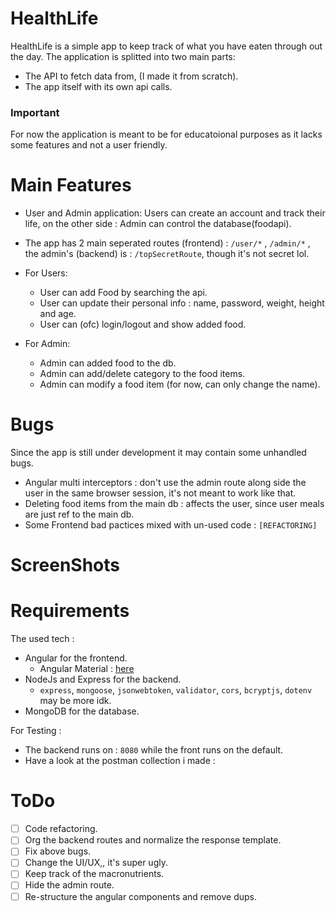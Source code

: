 # HealthLife

HealthLife is a simple app to keep track of what you have eaten through out the day.
The application is splitted into two main parts: 
  - The API to fetch data from, (I made it from scratch).
  - The app itself with its own api calls.

### Important 

For now the application is meant to be for educatoional purposes as it lacks some features and not a user friendly.

# Main Features 

- User and Admin application: Users can create an account and track their life, on the other side : Admin can control the database(foodapi).
- The app has 2 main seperated routes (frontend) : ```/user/*``` , ```/admin/*``` , the admin's (backend) is : ```/topSecretRoute```, though it's not secret lol.
- For Users:
  - User can add Food by searching the api.
  - User can update their personal info : name, password, weight, height and age.
  - User can (ofc) login/logout and show added food.
 
- For Admin: 
  - Admin can added food to the db.
  - Admin can add/delete category to the food items.
  - Admin can modify a food item (for now, can only change the name).

# Bugs 

Since the app is still under development it may contain some unhandled bugs.
  - Angular multi interceptors : don't use the admin route along side the user in the same browser session, it's not meant to work like that.
  - Deleting food items from the main db : affects the user, since user meals are just ref to the main db.
  - Some Frontend bad pactices mixed with un-used code : ```[REFACTORING]```

# ScreenShots


# Requirements 

The used tech : 

  - Angular for the frontend.
    - Angular Material : [here](https://material.angular.io/)
  - NodeJs and Express for the backend.
    - ```express```, ```mongoose```, ```jsonwebtoken```, ```validator```, ```cors```, ```bcryptjs```, ```dotenv``` may be more idk.
  - MongoDB for the database.

For Testing :

  - The backend runs on : ```8080``` while the front runs on the default.
  - Have a look at the postman collection i made : []()

# ToDo 
  
  - [ ] Code refactoring.
  - [ ] Org the backend routes and normalize the response template.
  - [ ] Fix above bugs.
  - [ ] Change the UI/UX,, it's super ugly.
  - [ ] Keep track of the macronutrients.
  - [ ] Hide the admin route.
  - [ ] Re-structure the angular components and remove dups.
